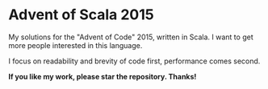 # Advent of Scala 2015

My solutions for the "Advent of Code" 2015, written in Scala. I want to get more people interested in this language.

I focus on readability and brevity of code first, performance comes second.

**If you like my work, please star the repository. Thanks!**
